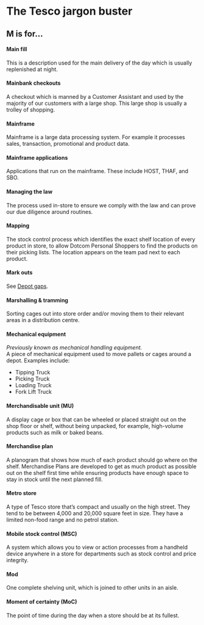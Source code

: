 # The Tesco jargon buster

## M is for…

#### Main fill
This is a description used for the main delivery of the day which is usually replenished at night.

#### Mainbank checkouts
A checkout which is manned by a Customer Assistant and used by the majority of our customers with a large shop. This large shop is usually a trolley of shopping.

#### Mainframe
Mainframe is a large data processing system. For example it processes sales, transaction, promotional and product data.

#### Mainframe applications
Applications that run on the mainframe. These include HOST, THAF, and SBO.

#### Managing the law
The process used in-store to ensure we comply with the law and can prove our due diligence around routines.

#### Mapping
The stock control process which identifies the exact shelf location of every product in store, to allow Dotcom Personal Shoppers to find the products on their picking lists. The location appears on the team pad next to each product.

#### Mark outs
See [Depot gaps](d.md#depot-gaps).

#### Marshalling & tramming
Sorting cages out into store order and/or moving them to their relevant areas in a distribution centre.

#### Mechanical equipment
*Previously known as mechanical handling equipment.*  
A piece of mechanical equipment used to move pallets or cages around a depot. Examples include:
- Tipping Truck
- Picking Truck
- Loading Truck
- Fork Lift Truck

#### Merchandisable unit (MU)
A display cage or box that can be wheeled or placed straight out on the shop floor or shelf, without being unpacked, for example, high-volume products such as milk or baked beans.

#### Merchandise plan
A planogram that shows how much of each product should go where on the shelf. Merchandise Plans are developed to get as much product as possible out on the shelf first time while ensuring products have enough space to stay in stock until the next planned fill.

#### Metro store
A type of Tesco store that’s compact and usually on the high street. They tend to be between 4,000 and 20,000 square feet in size. They have a limited non-food range and no petrol station.

#### Mobile stock control (MSC)
A system which allows you to view or action processes from a handheld device anywhere in a store for departments such as stock control and price integrity.

#### Mod
One complete shelving unit, which is joined to other units in an aisle.

#### Moment of certainty (MoC)
The point of time during the day when a store should be at its fullest.
